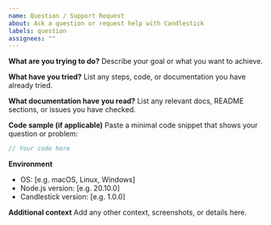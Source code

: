 ```yaml
---
name: Question / Support Request
about: Ask a question or request help with Candlestick
labels: question
assignees: ""
---
```


**What are you trying to do?**
Describe your goal or what you want to achieve.

**What have you tried?**
List any steps, code, or documentation you have already tried.

**What documentation have you read?**
List any relevant docs, README sections, or issues you have checked.

**Code sample (if applicable)**
Paste a minimal code snippet that shows your question or problem:

```js
// Your code here
```

**Environment**

- OS: [e.g. macOS, Linux, Windows]
- Node.js version: [e.g. 20.10.0]
- Candlestick version: [e.g. 1.0.0]

**Additional context**
Add any other context, screenshots, or details here.
